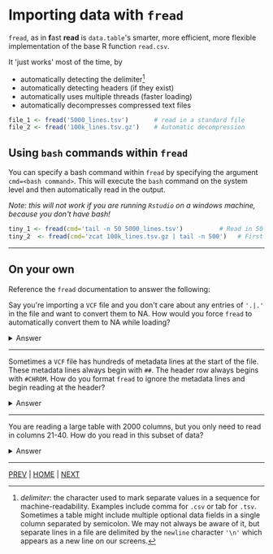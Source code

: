 # Importing data with `fread`

`fread`, as in **f**ast **read** is `data.table`'s smarter, more efficient, more flexible implementation of the base R function `read.csv`.

It 'just works' most of the time, by
* automatically detecting the delimiter[^1]
* automatically detecting headers (if they exist)
* automatically uses multiple threads (faster loading)
* automatically decompresses compressed text files

```R
file_1 <- fread('5000_lines.tsv')       # read in a standard file
file_2 <- fread('100k_lines.tsv.gz')    # Automatic decompression
```

## Using `bash` commands within `fread`
You can specify a bash command within `fread` by specifying the argument `cmd=<bash command>`. This will execute the `bash` command on the system level and then automatically read in the output. 

*Note: this will not work if you are running `Rstudio` on a windows machine, because you don't have bash!*

```R
tiny_1 <- fread(cmd='tail -n 50 5000_lines.tsv')          # Read in 50 random lines from 5000_lines.tsv
tiny_2  <- fread(cmd='zcat 100k_lines.tsv.gz | tail -n 500')   # First use zcat if running bash command on gzipped file
```

---
## On your own

Reference the `fread` documentation to answer the following:

Say you're importing a `VCF` file and you don't care about any entries of `'.|.'` in the file and want to convert them to NA. How would you force `fread` to automatically convert them to NA while loading?

<details><summary>Answer</summary>
 
include `na.strings='.|.'`
 
</details>

---
Sometimes a `VCF` file has hundreds of metadata lines at the start of the file. These metadata lines always begin with `##`. The header row always begins with `#CHROM`. How do you format `fread` to ignore the metadata lines and begin reading at the header?

<details><summary>Answer</summary>
 
include `skip='#CHROM'`
 
</details>

---
You are reading a large table with 2000 columns, but you only need to read in columns 21-40. How do you read in this subset of data?

<details><summary>Answer</summary>
 
The `select` argument lets you specify which columns to keep. You would include `select=21:40` in your command. Alternatively, `drop` lets you specify columns to exclude, i.e. `drop=c(1:20, 41:2000)`

</details>



---

[PREV](README.md) | [HOME](/README.md) | [NEXT](B.md)


[^1]: *delimiter*: the character used to mark separate values in a sequence for machine-readability. Examples include comma for `.csv` or tab for `.tsv`. Sometimes a table might include multiple optional data fields in a single column separated by semicolon. We may not always be aware of it, but separate lines in a file are delimited by the `newline` character `'\n'` which appears as a new line on our screens.

